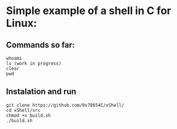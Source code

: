 # Simple example of a shell in C for Linux:


## Commands so far:
```
whoami
ls (work in progress)
clear
pwd
```

## Instalation and run
```
git clone https://github.com/0x78654C/xShell/
cd xShell/src
chmod +x build.sh
./build.sh
```
